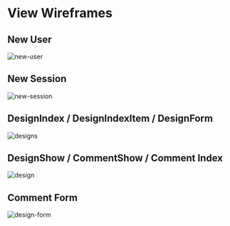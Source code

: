 # View Wireframes

## New User
![new-user]

## New Session
![new-session]

## DesignIndex / DesignIndexItem / DesignForm
![designs]

## DesignShow / CommentShow / Comment Index
![design]

## Comment Form
![design-form]

[new-user]: ./wireframes/new_user.png
[new-session]: ./wireframes/new_session.png
[designs]: ./wireframes/designs_index.png
[design]: ./wireframes/design_show.png
[design-form]: ./wireframes/design_form.png
